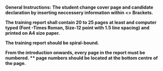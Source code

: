 **General Instructions:**
**The student change cover page and candidate declaration by inserting neccessery information within <> Brackets.**

**The training report shall contain 20 to 25 pages at least and computer typed (Font -Times Roman, Size-12 point with 1.5 line spacing) and printed on A4 size paper.**

**The training report should be spiral-bound.**

**From the introduction onwards, every page in the report must be numbered.  **
page numbers should be located at the bottom centre of the page.**
